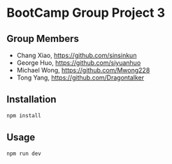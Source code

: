 # BootCamp Group Project 3

## Group Members
* Chang Xiao, https://github.com/sinsinkun
* George Huo, https://github.com/siyuanhuo
* Michael Wong, https://github.com/Mwong228
* Tong Yang, https://github.com/Dragontalker

## Installation
```bash
npm install
```

## Usage
```bash
npm run dev
```